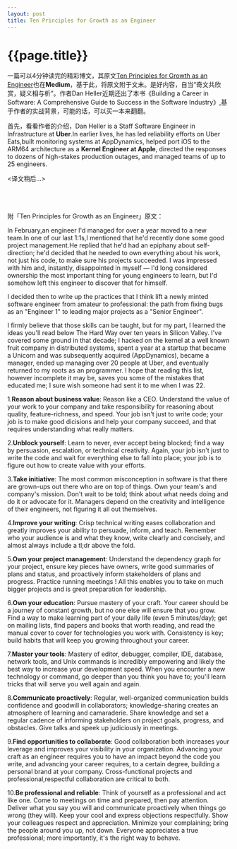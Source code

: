 ```yaml
---
layout: post
title: Ten Principles for Growth as an Engineer
---
```

{{page.title}}
=============================

一篇可以4分钟读完的精彩博文，其原文[Ten Principles for Growth as an Engineer](https://medium.com/@daniel.heller/ten-principles-for-growth-69015e08c35b)也在**Medium**，基于此，将原文附于文末。是好内容，自当“奇文共欣赏，疑义相与析”。作者Dan Heller近期还出了本书《Building a Career in Software: A Comprehensive Guide to Success in the Software Industry》,基于作者的实战背景，可能的话，可以买一本来翻翻。<br/>

首先，看看作者的介绍，Dan Heller is a Staff Software Engineer in Infrastructure at **Uber**.In earlier lives, he has led reliability efforts on Uber Eats,built monitoring systems at AppDynamics, helped port iOS to the ARM64 architecture as a **Kernel Engineer at Apple**, directed the responses to dozens of high-stakes production outages, and managed teams of up to 25 engineers.<br/>

<译文稍后...> <br/>
<br/>
<br/>
<br/>

附「Ten Principles for Growth as an Engineer」原文：<br/>

In February,an engineer I'd managed for over a year moved to a new team.In one of our last 1:1s,I mentioned that he'd recently done some good project management.He replied that he'd had an epiphany about self-direction; he'd decided that he needed to own everything about his work, not just his code, to make sure his projects succeeded. I was impressed with him and, instantly, disappointed in myself — I'd long considered ownership the most important thing for young engineers to learn, but I'd somehow left this engineer to discover that for himself. <br>

I decided then to write up the practices that I think lift a newly minted software engineer from amateur to professional: the path from fixing bugs as an "Engineer 1" to leading major projects as a "Senior Engineer". <br/>

I firmly believe that those skills can be taught, but for my part, I learned the ideas you'll read below The Hard Way over ten years in Silicon Valley. I've covered some ground in that decade; I hacked on the kernel at a well known fruit company in distributed systems, spent a year at a startup that became a Unicorn and was subsequently acquired (AppDynamics), became a manager, ended up managing over 20 people at Uber, and eventually returned to my roots as an programmer. I hope that reading this list, however incomplete it may be, saves you some of the mistakes that educated me; I sure wish someone had sent it to me when I was 22. <br/>

1.**Reason about business value**: Reason like a CEO. Understand the value of your work to your company and take responsibility for reasoning about quality, feature-richness, and speed. Your job isn't just to write code; your job is to make good dicisions and help your company succeed, and that requires understanding what really matters.<br/>

2.**Unblock yourself**: Learn to never, ever accept being blocked; find a way by persuasion, escalation, or technical creativity. Again, your job isn't just to write the code and wait for everything else to fall into place; your job is to figure out how to create value with your efforts. <br/>

3.**Take initiative**: The most common misconception in software is that there are grown-ups out there who are on top of things. Own your team's and company's mission. Don't wait to be told; think about what needs doing and do it or advocate for it. Managers depend on the creativity and intelligence of their engineers, not figuring it all out themselves. <br/>

4.**Improve your writing**: Crisp technical writing eases collaboration and greatly improves your ability to persuade, inform, and teach. Remember who your audience is and what they know, write clearly and concisely, and almost always include a tl;dr above the fold. <br/>

5.**Own your project management**: Understand the dependency graph for your project, ensure key pieces have owners, write good summaries of plans and status, and proactively inform stakeholders of plans and progress. Practice running meetings ! All this enables you to take on much bigger projects and is great preparation for leadership. <br/>

6.**Own your education**: Pursue mastery of your craft. Your career should be a journey of constant growth, but no one else will ensure that you grow. Find a way to make learning part of your daily life (even 5 minutes/day); get on mailing lists, find papers and books that worth reading, and read the manual cover to cover for technologies you work with. Consistency is key; build habits that will keep you growing throughout your career. <br/>

7.**Master your tools**: Mastery of editor, debugger, compiler, IDE, database, network tools, and Unix commands is incredibly empowering and likely the best way to increase your development speed. When you encounter a new technology or command, go deeper than you think you have to; you'll learn tricks that will serve you well again and again. <br/>

8.**Communicate proactively**: Regular, well-organized communication builds confidence and goodwill in collaborators; knowledge-sharing creates an atmosphere of learning and camaraderie. Share knowledge and set a regular cadence of informing stakeholders on project goals, progress, and obstacles. Give talks and speek up judiciously in meetings. <br/>

9.**Find opportunities to collaborate**: Good collaboration both increases your leverage and improves your visibility in your organization. Advancing your craft as an engineer requires you to have an impact beyond the code you write, and advancing your career requires, to a certain degree, building a personal brand at your company. Cross-functional projects and professional,respectful collaboration are critical to both.<br/>

10.**Be professional and reliable**: Think of yourself as a professional and act like one. Come to meetings on time and prepared, then pay attention. Deliver what you say you will and communicate proactively when things go wrong (they will). Keep your cool and express objections respectfully. Show your colleagues respect and appreciation. Minimize your complaining; bring the people around you up, not down. Everyone appreciates a true professional; more importantly, it's the right way to behave. <br/>

<br/>
<br/>
<br/>
<br/>
<br/>
<br/>
<br/>

